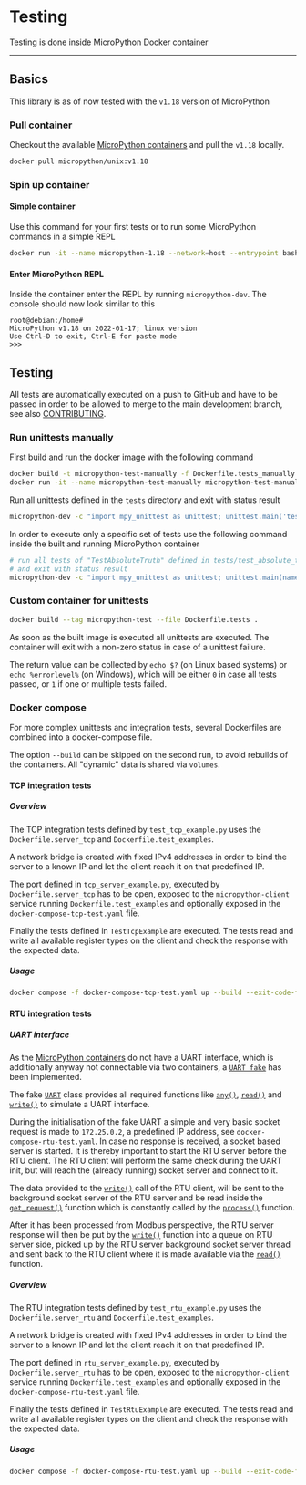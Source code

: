 # Testing

Testing is done inside MicroPython Docker container

---------------

## Basics

This library is as of now tested with the `v1.18` version of MicroPython

### Pull container

Checkout the available
[MicroPython containers](https://hub.docker.com/r/micropython/unix/tags) and
pull the `v1.18` locally.

```bash
docker pull micropython/unix:v1.18
```

### Spin up container

#### Simple container

Use this command for your first tests or to run some MicroPython commands in
a simple REPL

```bash
docker run -it --name micropython-1.18 --network=host --entrypoint bash micropython/unix:v1.18
```

#### Enter MicroPython REPL

Inside the container enter the REPL by running `micropython-dev`. The console
should now look similar to this

```
root@debian:/home#
MicroPython v1.18 on 2022-01-17; linux version
Use Ctrl-D to exit, Ctrl-E for paste mode
>>>
```

## Testing

All tests are automatically executed on a push to GitHub and have to be passed
in order to be allowed to merge to the main development branch, see also [CONTRIBUTING](CONTRIBUTING.md).

### Run unittests manually

First build and run the docker image with the following command

```bash
docker build -t micropython-test-manually -f Dockerfile.tests_manually .
docker run -it --name micropython-test-manually micropython-test-manually
```

Run all unittests defined in the `tests` directory and exit with status result

```bash
micropython-dev -c "import mpy_unittest as unittest; unittest.main('tests')"
```

In order to execute only a specific set of tests use the following command
inside the built and running MicroPython container

```bash
# run all tests of "TestAbsoluteTruth" defined in tests/test_absolute_truth.py
# and exit with status result
micropython-dev -c "import mpy_unittest as unittest; unittest.main(name='tests.test_absolute_truth', fromlist=['TestAbsoluteTruth'])"
```

### Custom container for unittests

```bash
docker build --tag micropython-test --file Dockerfile.tests .
```

As soon as the built image is executed all unittests are executed. The
container will exit with a non-zero status in case of a unittest failure.

The return value can be collected by `echo $?` (on Linux based systems) or
`echo %errorlevel%` (on Windows), which will be either `0` in case all tests
passed, or `1` if one or multiple tests failed.

### Docker compose

For more complex unittests and integration tests, several Dockerfiles are
combined into a docker-compose file.

The option `--build` can be skipped on the second run, to avoid rebuilds of
the containers. All "dynamic" data is shared via `volumes`.

#### TCP integration tests

##### Overview

The TCP integration tests defined by `test_tcp_example.py` uses the
`Dockerfile.server_tcp` and `Dockerfile.test_examples`.

A network bridge is created with fixed IPv4 addresses in order to bind the
server to a known IP and let the client reach it on that predefined IP.

The port defined in `tcp_server_example.py`, executed by
`Dockerfile.server_tcp` has to be open, exposed to the `micropython-client`
service running `Dockerfile.test_examples` and optionally exposed in the
`docker-compose-tcp-test.yaml` file.

Finally the tests defined in `TestTcpExample` are executed. The tests read and
write all available register types on the client and check the response with
the expected data.

##### Usage

```bash
docker compose -f docker-compose-tcp-test.yaml up --build --exit-code-from micropython-client --remove-orphans
```

#### RTU integration tests

##### UART interface

As the [MicroPython containers](https://hub.docker.com/r/micropython/unix/tags)
do not have a UART interface, which is additionally anyway not connectable via
two containers, a [`UART fake`](fakes.machine.UART) has been implemented.

The fake [`UART`](fakes.machine.UART) class provides all required functions
like [`any()`](fakes.machine.UART.any), [`read()`](fakes.machine.UART.read) and
[`write()`](fakes.machine.UART.write) to simulate a UART interface.

During the initialisation of the fake UART a simple and very basic socket
request is made to `172.25.0.2`, a predefined IP address, see
`docker-compose-rtu-test.yaml`. In case no response is received, a socket based
server is started. It is thereby important to start the RTU server before the
RTU client. The RTU client will perform the same check during the UART init, but
will reach the (already running) socket server and connect to it.

The data provided to the [`write()`](fakes.machine.UART.write) call of the RTU
client, will be sent to the background socket server of the RTU server and be
read inside the [`get_request()`](umodbus.serial.Serial.get_request) function
which is constantly called by the [`process()`](umodbus.modbus.Modbus.process)
function.

After it has been processed from Modbus perspective, the RTU server response
will then be put by the [`write()`](fakes.machine.UART.write) function into a
queue on RTU server side, picked up by the RTU server background socket server
thread and sent back to the RTU client where it is made available via the
[`read()`](fakes.machine.UART.read) function.

##### Overview

The RTU integration tests defined by `test_rtu_example.py` uses the
`Dockerfile.server_rtu` and `Dockerfile.test_examples`.

A network bridge is created with fixed IPv4 addresses in order to bind the
server to a known IP and let the client reach it on that predefined IP.

The port defined in `rtu_server_example.py`, executed by
`Dockerfile.server_rtu` has to be open, exposed to the `micropython-client`
service running `Dockerfile.test_examples` and optionally exposed in the
`docker-compose-rtu-test.yaml` file.

Finally the tests defined in `TestRtuExample` are executed. The tests read and
write all available register types on the client and check the response with
the expected data.

##### Usage

```bash
docker compose -f docker-compose-rtu-test.yaml up --build --exit-code-from micropython-client-rtu --remove-orphans
```

<!-- Links -->
[ref-fakes]: https://github.com/brainelectronics/micropython-modbus/blob/develop/fakes/machine.py
